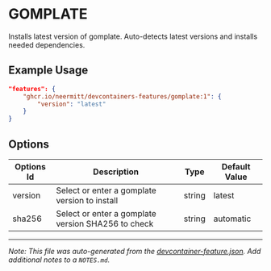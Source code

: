 
# GOMPLATE

Installs latest version of gomplate. Auto-detects latest versions and installs needed dependencies.

## Example Usage

```json
"features": {
    "ghcr.io/neermitt/devcontainers-features/gomplate:1": {
        "version": "latest"
    }
}
```

## Options

| Options Id | Description | Type | Default Value |
|-----|-----|-----|-----|
| version | Select or enter a gomplate version to install | string | latest |
| sha256 | Select or enter a gomplate version SHA256 to check | string | automatic |



---

_Note: This file was auto-generated from the [devcontainer-feature.json](https://github.com/neermitt/devcontainers-features/blob/main/src/build-tools/devcontainer-feature.json).  Add additional notes to a `NOTES.md`._
